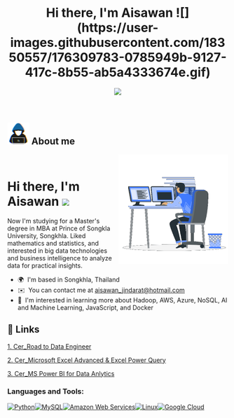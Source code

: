 <h1 align="center"><b>Hi there, I'm Aisawan </b>![](https://user-images.githubusercontent.com/18350557/176309783-0785949b-9127-417c-8b55-ab5a4333674e.gif)</h1>
<!--  -->
<p align="center">
  <a href="https://github.com/DenverCoder1/readme-typing-svg"><img src="https://readme-typing-svg.herokuapp.com?font=Time+New+Roman&color=cyan&size=25&center=true&vCenter=true&width=600&height=100&lines=Assalamu+O+Alaikum+Warahmatullah..&hearts;++;Self-taught+Front-End+Developer,;Computer+Science+Student,;CTF+Newbie,;Active+Learner/Researcher,;Love+to+learn+new+stuffs..<3"></a>
</p>


<br>



	
## <picture><img src = "https://github.com/0xAbdulKhalid/0xAbdulKhalid/raw/main/assets/mdImages/about_me.gif" width = 50px></picture> **About me**

<picture> <img align="right" src="https://github.com/0xAbdulKhalid/0xAbdulKhalid/raw/main/assets/mdImages/Right_Side.gif" width = 250px></picture>

<br>















Hi there, I'm Aisawan ![](https://user-images.githubusercontent.com/18350557/176309783-0785949b-9127-417c-8b55-ab5a4333674e.gif) 
========================================================================================================================================

Now I'm studying for a Master's degree in MBA at Prince of Songkla University, Songkhla. Liked mathematics and statistics, and interested in big data technologies and business intelligence to analyze data for practical insights.

*   🌍  I'm based in Songkhla, Thailand
*   ✉️  You can contact me at [aisawan\_jindarat@hotmail.com](mailto:aisawan_jindarat@hotmail.com)
*   🧠  I'm interested in learning more about Hadoop, AWS, Azure, NoSQL, AI and Machine Learning, JavaScript, and Docker

## 🔗 Links

[1. Cer_Road to Data Engineer](https://drive.google.com/file/d/16PYOztzKaxawEadw4CLAq_2F9jD1D3nv/view?usp=sharing)

[2. Cer_Microsoft Excel Advanced & Excel Power Query](https://drive.google.com/file/d/1jgRDe18QZrasfHM0ciWj5DFcbKZNvIq_/view?usp=sharing)

[3. Cer_MS Power BI for Data Anlytics](https://drive.google.com/file/d/1fjz7PlGhneQd7uCnU4xFYIjqrnSVcHEC/view?usp=sharing)


### Languages and Tools:
<p align="left">
<a href="https://www.python.org/" target="_blank" rel="noreferrer"><img src="https://raw.githubusercontent.com/danielcranney/readme-generator/main/public/icons/skills/python-colored.svg" width="36" height="36" alt="Python" /></a><a href="https://www.mysql.com/" target="_blank" rel="noreferrer"><img src="https://raw.githubusercontent.com/danielcranney/readme-generator/main/public/icons/skills/mysql-colored.svg" width="36" height="36" alt="MySQL" /></a><a href="https://aws.amazon.com" target="_blank" rel="noreferrer"><img src="https://raw.githubusercontent.com/danielcranney/readme-generator/main/public/icons/skills/aws-colored.svg" width="36" height="36" alt="Amazon Web Services" /></a><a href="https://www.linux.org" target="_blank" rel="noreferrer"><img src="https://raw.githubusercontent.com/danielcranney/readme-generator/main/public/icons/skills/linux-colored.svg" width="36" height="36" alt="Linux" /></a><a href="https://cloud.google.com/" target="_blank" rel="noreferrer"><img src="https://raw.githubusercontent.com/danielcranney/readme-generator/main/public/icons/skills/googlecloud-colored.svg" width="36" height="36" alt="Google Cloud" /></a>
</p>
                    
